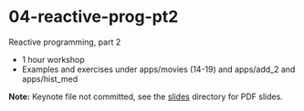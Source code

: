 # 04-reactive-prog-pt2

Reactive programming, part 2

- 1 hour workshop
- Examples and exercises under apps/movies (14-19) and apps/add_2 and apps/hist_med

**Note:** Keynote file not committed, see the [slides](/slides) directory for PDF slides.